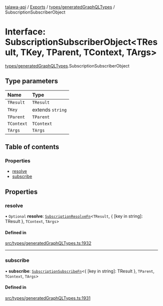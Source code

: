 [talawa-api](../README.md) / [Exports](../modules.md) / [types/generatedGraphQLTypes](../modules/types_generatedGraphQLTypes.md) / SubscriptionSubscriberObject

# Interface: SubscriptionSubscriberObject\<TResult, TKey, TParent, TContext, TArgs\>

[types/generatedGraphQLTypes](../modules/types_generatedGraphQLTypes.md).SubscriptionSubscriberObject

## Type parameters

| Name | Type |
| :------ | :------ |
| `TResult` | `TResult` |
| `TKey` | extends `string` |
| `TParent` | `TParent` |
| `TContext` | `TContext` |
| `TArgs` | `TArgs` |

## Table of contents

### Properties

- [resolve](types_generatedGraphQLTypes.SubscriptionSubscriberObject.md#resolve)
- [subscribe](types_generatedGraphQLTypes.SubscriptionSubscriberObject.md#subscribe)

## Properties

### resolve

• `Optional` **resolve**: [`SubscriptionResolveFn`](../modules/types_generatedGraphQLTypes.md#subscriptionresolvefn)\<`TResult`, \{ [key in string]: TResult }, `TContext`, `TArgs`\>

#### Defined in

[src/types/generatedGraphQLTypes.ts:1932](https://github.com/PalisadoesFoundation/talawa-api/blob/0075fca/src/types/generatedGraphQLTypes.ts#L1932)

___

### subscribe

• **subscribe**: [`SubscriptionSubscribeFn`](../modules/types_generatedGraphQLTypes.md#subscriptionsubscribefn)\<\{ [key in string]: TResult }, `TParent`, `TContext`, `TArgs`\>

#### Defined in

[src/types/generatedGraphQLTypes.ts:1931](https://github.com/PalisadoesFoundation/talawa-api/blob/0075fca/src/types/generatedGraphQLTypes.ts#L1931)
